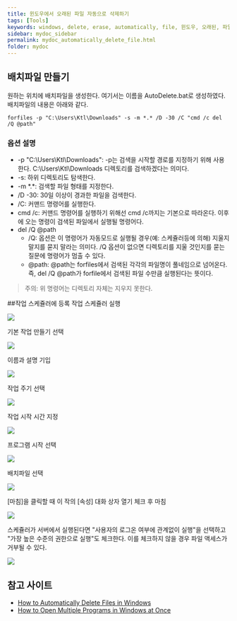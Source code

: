 ```yaml
---
title: 윈도우에서 오래된 파일 자동으로 삭제하기
tags: [Tools]
keywords: windows, delete, erase, automatically, file, 윈도우, 오래된, 파일, 자동, 삭제
sidebar: mydoc_sidebar
permalink: mydoc_automatically_delete_file.html
folder: mydoc
---
```


## 배치파일 만들기
원하는 위치에 배치파일을 생성한다. 여기서는 이름을 AutoDelete.bat로 생성하였다. 배치파일의 내용은 아래와 같다.

```
forfiles -p "C:\Users\Ktl\Downloads" -s -m *.* /D -30 /C "cmd /c del /Q @path"
```

### 옵션 설명
* -p "C:\Users\Ktl\Downloads": -p는 검색을 시작할 경로를 지정하기 위해 사용한다. C:\Users\Ktl\Downloads 디렉토리를 검색하겠다는 의미다.
* -s: 하위 디렉토리도 탐색한다.
* -m \*.\*: 검색할 파일 형태를 지정한다.
* /D -30: 30일 이상이 경과한 파일을 검색한다.
* /C: 커맨드 명령어를 실행한다.
* cmd /c: 커맨드 명령어를 실행하기 위해선 cmd /c까지는 기본으로 따라온다. 이후에 오는 명령이 검색된 파일에서 실행될 명령어다. 
* del /Q @path
    + /Q: 옵션은 이 명령어가 자동모드로 실행될 경우(예: 스케쥴러등에 의해) 지울지 말지를 묻지 말라는 의미다. /Q 옵션이 없으면 디렉토리를 지울 것인지를 묻는 질문에 명령어가 멈출 수 있다.
    + @path: @path는 forfiles에서 검색된 각각의 파일명이 풀네임으로 넘어온다. 즉, del /Q @path가 forfile에서 검색된 파일 수만큼 실행된다는 뜻이다.

> 주의: 위 명령어는 디렉토리 자체는 지우지 못한다.

##작업 스케쥴러에 등록
작업 스케쥴러 실행

![](../../images/delete_automatically_old_files_on_windows_1.png)

기본 작업 만들기 선택

![](../../images/delete_automatically_old_files_on_windows_2.png)

이름과 설명 기입

![](../../images/delete_automatically_old_files_on_windows_3.png)

작업 주기 선택

![](../../images/delete_automatically_old_files_on_windows_4.png)

작업 시작 시간 지정

![](../../images/delete_automatically_old_files_on_windows_5.png)

프로그램 시작 선택

![](../../images/delete_automatically_old_files_on_windows_6.png)

배치파일 선택

![](../../images/delete_automatically_old_files_on_windows_7.png)

[마침]을 클릭할 때 이 작의 [속성] 대화 상자 열기 체크 후 마침

![](../../images/delete_automatically_old_files_on_windows_8.png)

스케쥴러가 서버에서 실행된다면 "사용자의 로그온 여부에 관계없이 실행"을 선택하고 "가장 높은 수준의 권한으로 실행"도 체크한다. 이를 체크하지 않을 경우 파일 액세스가 거부될 수 있다.

![](../../images/delete_automatically_old_files_on_windows_9.png)

## 참고 사이트
- [How to Automatically Delete Files in Windows](https://www.online-tech-tips.com/software-reviews/automatically-delete-files/)
- [How to Open Multiple Programs in Windows at Once](https://www.online-tech-tips.com/computer-tips/create-windows-batch-files/)